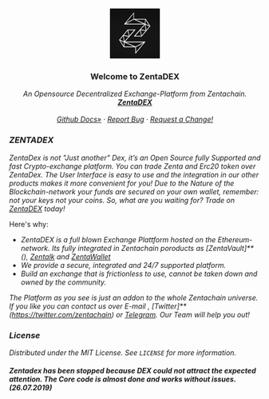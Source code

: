 
<br />
<p align="center">
  <a href="zentachain.com">
    <img src="Zentalogo.png" alt="Logo" width="100" height="100">
  </a>
  <h3 align="center">Welcome to ZentaDEX</h3>
  <p align="center"><em>
   An Opensource Decentralized Exchange-Platform from Zentachain.
    <br />
    <a href="https://github.com/ZentaChain/Zentadex/tree/master/dex"><strong>ZentaDEX</strong></a>
    <br />
    <br />
    <a href="https://github.com/ZentaChain/Zentadex/tree/master/dex">Github Docs»</a>
    ·
    <a href="https://github.com/ZentaChain/Zentadex/tree/master/dex">Report Bug</a>
    ·
    <a href="https://github.com/ZentaChain/Zentadex/tree/master/dex">Request a Change!</a>
  </p>
</p></em>

### *ZENTADEX*
*ZentaDex is not "Just another" Dex, it’s an Open Source fully Supported and fast Crypto-exchange platform. You can trade Zenta and* *Erc20 token over ZentaDex. The User Interface is easy to use and the integration in our other products makes it more convenient for* *you! Due to the Nature of the Blockchain-network your funds are secured on your own wallet, remember: not your keys not your coins.* *So, what are you waiting for? Trade on [ZentaDEX](http:///) today!*

Here's why:
* *ZentaDEX is a full blown Exchange Plattform hosted on the Ethereum-network. Its fully integrated in Zentachain poroducts  as [ZentaVault]**(), [Zentalk](http://www.zentalk.chat/) and [ZentaWallet]()*
* *We provide a secure, integrated and 24/7 supported platform.* 
* *Build an exchange that is frictionless to use, cannot be taken down and owned by the community.*

*The Platform as you see is just an addon to the whole Zentachain universe. If you like you can contact us over E-mail , [Twitter]**(https://twitter.com/zentachain) or [Telegram](https://t.me/ZentachainOfficialChat). Our Team will help you out!*

<!-- LICENSE -->
### *License*
*Distributed under the MIT License. See `LICENSE` for more information.*

#### *Zentadex has been stopped because DEX could not attract the expected attention. The Core code is almost done and works without issues.  (26.07.2019)*
